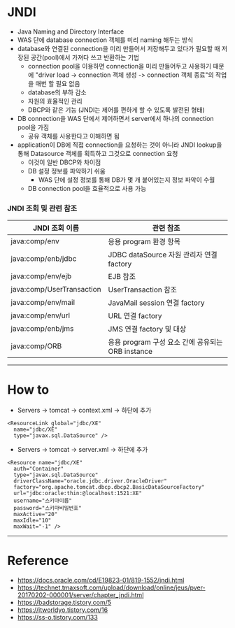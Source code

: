 # JNDI

- Java Naming and Directory Interface
- WAS 단에 database connection 객체를 미리 naming 해두는 방식
- database와 연결된 connection을 미리 만들어서 저장해두고 있다가 필요할 때 저장된 공간(pool)에서 가져다 쓰고 반환하는 기법
  - connection pool을 이용하면 connection을 미리 만들어두고 사용하기 때문에 "driver load -> connection 객체 생성 -> connection 객체 종료"의 작업을 매번 할 필요 없음
  - database의 부하 감소
  - 자원의 효율적인 관리
  - DBCP와 같은 기능 (JNDI는 제어를 편하게 할 수 있도록 발전된 형태)
- DB connection을 WAS 단에서 제어하면서 server에서 하나의 connection pool을 가짐
  - 공유 객체를 사용한다고 이해하면 됨
- application이 DB에 직접 connection을 요청하는 것이 아니라 JNDI lookup을 통해 Datasource 객체를 획득하고 그것으로 connection 요청
  - 이것이 일반 DBCP와 차이점
  - DB 설정 정보를 파악하기 쉬움
    - WAS 단에 설정 정보를 통해 DB가 몇 개 붙어있는지 정보 파악이 수월
  - DB connection pool을 효율적으로 사용 가능

### JNDI 조회 밎 관련 참조

|JNDI 조회 이름|관련 참조|
|---|---|
|java:comp/env|응용 program 환경 항목|
|java:comp/enb/jdbc|JDBC dataSource 자원 관리자 연결 factory|
|java:comp/env/ejb|EJB 참조|
|java:comp/UserTransaction|UserTransaction 참조|
|java:comp/env/mail|JavaMail session 연결 factory|
|java:comp/env/url|URL 연결 factory|
|java:comp/enb/jms|JMS 연결 factory 및 대상|
|java:comp/ORB|응용 program 구성 요소 간에 공유되는 ORB instance|

---

# How to

- Servers -> tomcat -> context.xml -> <context></context> 하단에 추가
```
<ResourceLink global="jdbc/XE"
  name="jdbc/XE"
  type="javax.sql.DataSource" />
```
- Servers -> tomcat -> server.xml -> <GlobalNamingResources></GlobalNamingResources> 하단에 추가
```
<Resource name="jdbc/XE"
  auth="Container"
  type="javax.sql.DataSource"
  driverClassName="oracle.jdbc.driver.OracleDriver"
  factory="org.apache.tomcat.dbcp.dbcp2.BasicDataSourceFactory"
  url="jdbc:oracle:thin:@localhost:1521:XE"
  username="스키마이름"
  password="스키마비밀번호"
  maxActive="20"
  maxIdle="10"
  maxWait="-1" />
```

---

# Reference

- https://docs.oracle.com/cd/E19823-01/819-1552/jndi.html
- https://technet.tmaxsoft.com/upload/download/online/jeus/pver-20170202-000001/server/chapter_jndi.html
- https://badstorage.tistory.com/5
- https://itworldyo.tistory.com/16
- https://ss-o.tistory.com/133

